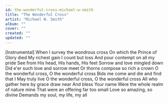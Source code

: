 ```yaml
---
id: the-wonderful-cross-michael-w-smith
title: "The Wonderful Cross"
artist: "Michael W. Smith"
album: ""
cover: ""
created: ""
updated: ""
---
```


[Instrumental]
When I survey the wondrous cross
On which the Prince of Glory died
My richest gain I count but loss
And pour contempt on all my pride
See from His head, His hands, His feet
Sorrow and love mingled down
Did e'er such love and sorrow meet
Or thorns compose so rich a crown
O the wonderful cross, O the wonderful cross
Bids me come and die and find that I
May truly live
O the wonderful cross, O the wonderful cross
All who gather here by grace draw near
And bless Your name
Were the whole realm of nature mine
That were an offering far too small
Love so amazing, so divine
Demands my soul, my life, my all